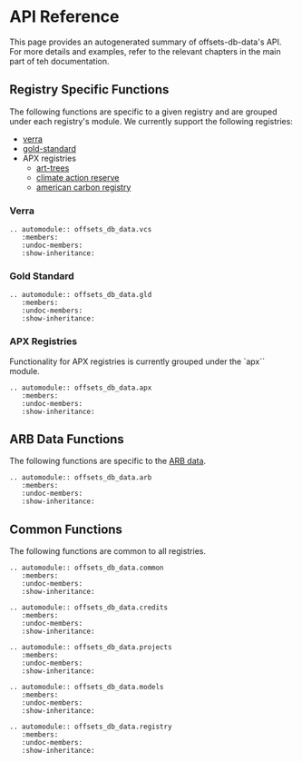 # API Reference

This page provides an autogenerated summary of offsets-db-data's API. For more details and examples, refer to the relevant chapters in the main part of teh documentation.

## Registry Specific Functions

The following functions are specific to a given registry and are grouped under each registry's module. We currently support the following registries:

- [verra](https://registry.verra.org/)
- [gold-standard](https://www.goldstandard.org)
- APX registries
  - [art-trees](https://art.apx.com/)
  - [climate action reserve](https://thereserve2.apx.com)
  - [american carbon registry](https://acr2.apx.com/)

### Verra

```{eval-rst}
.. automodule:: offsets_db_data.vcs
   :members:
   :undoc-members:
   :show-inheritance:
```

### Gold Standard

```{eval-rst}
.. automodule:: offsets_db_data.gld
   :members:
   :undoc-members:
   :show-inheritance:
```

### APX Registries

Functionality for APX registries is currently grouped under the `apx`` module.

```{eval-rst}
.. automodule:: offsets_db_data.apx
   :members:
   :undoc-members:
   :show-inheritance:
```

## ARB Data Functions

The following functions are specific to the [ARB data](https://ww2.arb.ca.gov/our-work/programs/compliance-offset-program/arb-offset-credit-issuance).

```{eval-rst}
.. automodule:: offsets_db_data.arb
   :members:
   :undoc-members:
   :show-inheritance:
```

## Common Functions

The following functions are common to all registries.

```{eval-rst}
.. automodule:: offsets_db_data.common
   :members:
   :undoc-members:
   :show-inheritance:

.. automodule:: offsets_db_data.credits
   :members:
   :undoc-members:
   :show-inheritance:

.. automodule:: offsets_db_data.projects
   :members:
   :undoc-members:
   :show-inheritance:

.. automodule:: offsets_db_data.models
   :members:
   :undoc-members:
   :show-inheritance:

.. automodule:: offsets_db_data.registry
   :members:
   :undoc-members:
   :show-inheritance:

```
